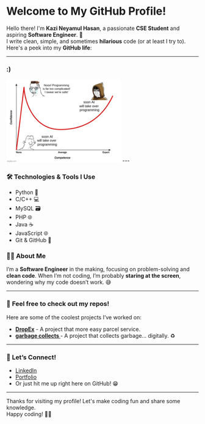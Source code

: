 # Welcome to My GitHub Profile!

Hello there! I'm **Kazi Neyamul Hasan**, a passionate **CSE Student** and aspiring **Software Engineer**. 🚀  
I write clean, simple, and sometimes **hilarious** code (or at least I try to). Here's a peek into my **GitHub life**:

---

### **:)**
<img src="IMG/nr3.jpg" alt="GitHub Stats" width="300"/>
---

### 🛠️ **Technologies & Tools I Use**

- Python 🐍
- C/C++ 💻
- MySQL 🗃️
- PHP 🌐
- Java ☕
- JavaScript 🌐
- Git & GitHub 🐙

### 👨‍💻 **About Me**
I’m a **Software Engineer** in the making, focusing on problem-solving and **clean code**. When I’m not coding, I’m probably **staring at the screen**, wondering why my code doesn’t work. 😅

---

### 📝 **Feel free to check out my repos!**
Here are some of the coolest projects I’ve worked on:
- **[DropEx](https://github.com/neyamul-hasan14/DropEx-Logistics)** - A project that more easy parcel service.
- **[garbage collects ](https://github.com/neyamul-hasan14/Automatic-Garbage-Collector-with-Live-Image-Detection-using-ESP32-and-Laptop-for-webcam)** - A project that collects garbage... digitally. ♻️

---

### 💬 **Let’s Connect!**
- [LinkedIn](https://www.linkedin.com/in/kazi-neyamul-hasan-1376201bb/)
- [Portfolio](https://neyamul-hasan14.github.io/Neyamul-Hasan-Portfolio/)
- Or just hit me up right here on GitHub! 😁

---

Thanks for visiting my profile! Let's make coding fun and share some knowledge.  
Happy coding! 👨‍💻
